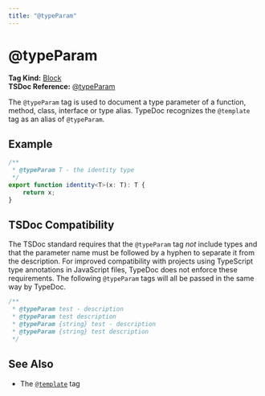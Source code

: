 ```yaml
---
title: "@typeParam"
---
```


# @typeParam

**Tag Kind:** [Block](../tags.md#block-tags) <br>
**TSDoc Reference:** [@typeParam](https://tsdoc.org/pages/tags/typeParam/)

The `@typeParam` tag is used to document a type parameter of a function, method, class, interface or type alias.
TypeDoc recognizes the `@template` tag as an alias of `@typeParam`.

## Example

```ts
/**
 * @typeParam T - the identity type
 */
export function identity<T>(x: T): T {
    return x;
}
```

## TSDoc Compatibility

The TSDoc standard requires that the `@typeParam` tag _not_ include types and
that the parameter name must be followed by a hyphen to separate it from the
description. For improved compatibility with projects using TypeScript type
annotations in JavaScript files, TypeDoc does not enforce these requirements.
The following `@typeParam` tags will all be passed in the same way by TypeDoc.

```ts
/**
 * @typeParam test - description
 * @typeParam test description
 * @typeParam {string} test - description
 * @typeParam {string} test description
 */
```

## See Also

-   The [`@template`](template.md) tag
